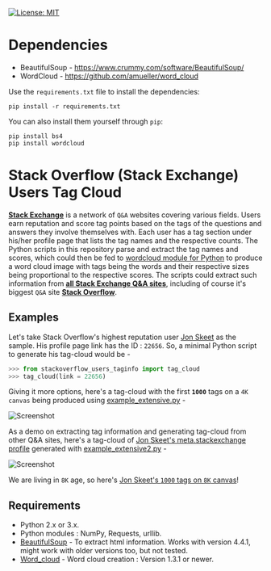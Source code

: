 [![License: MIT](https://img.shields.io/badge/License-MIT-yellow.svg)](https://opensource.org/licenses/MIT)

# Dependencies
* BeautifulSoup - https://www.crummy.com/software/BeautifulSoup/
* WordCloud - https://github.com/amueller/word_cloud

Use the `requirements.txt` file to install the dependencies:

```
pip install -r requirements.txt
```

You can also install them yourself through `pip`:

```
pip install bs4
pip install wordcloud
```

# Stack Overflow (Stack Exchange) Users Tag Cloud
[**Stack Exchange**](http://stackexchange.com/) is a network of `Q&A` websites covering various fields. Users earn reputation and score tag points based on the tags of the questions and answers they involve themselves with. Each user has a tag section under his/her profile page that lists the tag names and the respective counts. The Python scripts in this repository parse and extract the tag names and scores, which could then be fed to [wordcloud module for Python](https://github.com/amueller/word_cloud) to produce a word cloud image with tags being the words and their respective sizes being proportional to the respective scores. The scripts could extract such information from [**all Stack Exchange Q&A sites**](http://stackexchange.com/sites), including of course it's biggest `Q&A` site 
[**Stack Overflow**](http://stackoverflow.com/).

## Examples

Let's take Stack Overflow's highest reputation user [Jon Skeet](http://stackoverflow.com/users/22656/jon-skeet) as the sample. His profile page link has the ID : `22656`. So, a minimal Python script to generate his tag-cloud would be -

```python
>>> from stackoverflow_users_taginfo import tag_cloud
>>> tag_cloud(link = 22656)
```

Giving it more options, here's a tag-cloud with the first **`1000`** tags on a `4K canvas` being produced using [example_extensive.py](https://github.com/droyed/stackoverflow_tag_cloud/blob/master/example_extensive.py) -

![Screenshot](https://raw.githubusercontent.com/droyed/stackoverflow_tag_cloud/master/example_output/example_extensive_output.png)

As a demo on extracting tag information and generating tag-cloud from other Q&A sites, here's a tag-cloud of [Jon Skeet's meta.stackexchange profile](http://meta.stackexchange.com/users/22656) generated with  [example_extensive2.py](https://github.com/droyed/stackoverflow_tag_cloud/blob/master/example_extensive2.py) -

![Screenshot](https://raw.githubusercontent.com/droyed/stackoverflow_tag_cloud/master/example_output/example_extensive2_output.png)

We are living in `8K` age, so here's [Jon Skeet's `1000` tags on `8K` canvas](https://raw.githubusercontent.com/droyed/stackoverflow_tag_cloud/master/example_output/8K.png)!

## Requirements
* Python 2.x or 3.x.
* Python modules : NumPy, Requests, urllib.
* [BeautifulSoup](http://www.crummy.com/software/BeautifulSoup/) - To extract html information. Works with version 4.4.1, might work with older versions too, but not tested. 
* [Word_cloud](https://github.com/amueller/word_cloud) - Word cloud creation : Version 1.3.1 or newer.
